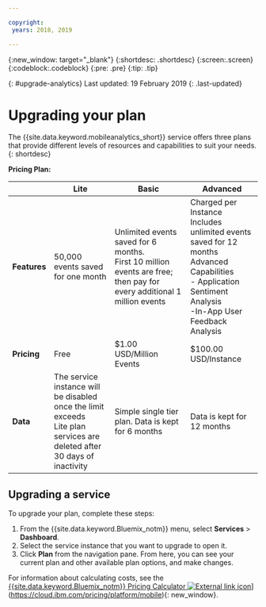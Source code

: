 ```yaml
---

copyright:
 years: 2018, 2019

---
```


{:new_window: target="_blank"}
{:shortdesc: .shortdesc}
{:screen:.screen}
{:codeblock:.codeblock}
{:pre: .pre}
{:tip: .tip}

{: #upgrade-analytics}
Last updated: 19 February 2019
{: .last-updated}

# Upgrading your plan

The {{site.data.keyword.mobileanalytics_short}} service offers three plans that provide different levels of resources and capabilities to suit your needs.
{: shortdesc}

**Pricing Plan:**


|                |Lite                           |Basic                        |Advanced                      |
|----------------|-------------------------------|-----------------------------|------------------------------|
|**Features**    | 50,000 events saved for one month | Unlimited events saved for 6 months. <br/> First 10 million events are free; then pay for every additional 1 million events | Charged per Instance </br> Includes unlimited events saved for 12 months<br/> Advanced Capabilities<br/> - Application Sentiment Analysis<br/> -In-App User Feedback Analysis<br/> |
|**Pricing**     |Free| $1.00 USD/Million Events | $100.00 USD/Instance |
|**Data**     | The service instance will be disabled once the limit exceeds <br/> Lite plan services are deleted after 30 days of inactivity | Simple single tier plan. Data is kept for 6 months | Data is kept for 12 months |-|


## Upgrading a service

To upgrade your plan, complete these steps:

1.  From the {{site.data.keyword.Bluemix_notm}} menu, select **Services** > **Dashboard**.
1.  Select the service instance that you want to upgrade to open it.
1.  Click **Plan** from the navigation pane.
   From here, you can see your current plan and other available plan options, and make changes.

For information about calculating costs, see the [{{site.data.keyword.Bluemix_notm}} Pricing Calculator ![External link icon](../../icons/launch-glyph.svg "External link icon")](../../icons/launch-glyph.svg "External link icon")](https://cloud.ibm.com/pricing/platform/mobile){: new_window}.

